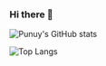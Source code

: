 ### Hi there 👋

![Punuy's GitHub stats](https://github-readme-stats.vercel.app/api?username=Punuy&show_icons=true&theme=tokyonight)

![Top Langs](https://github-readme-stats.vercel.app/api/top-langs/?username=Punuy&layout=compact)
